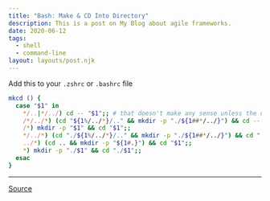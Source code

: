 ```yaml
---
title: "Bash: Make & CD Into Directory"
description: This is a post on My Blog about agile frameworks.
date: 2020-06-12
tags:
  - shell
  - command-line
layout: layouts/post.njk
---
```


Add this to your `.zshrc` or `.bashrc` file

```bash
mkcd () {
  case "$1" in
    */..|*/../) cd -- "$1";; # that doesn't make any sense unless the directory already exists
    /*/../*) (cd "${1%/../*}/.." && mkdir -p "./${1##*/../}") && cd -- "$1";;
    /*) mkdir -p "$1" && cd "$1";;
    */../*) (cd "./${1%/../*}/.." && mkdir -p "./${1##*/../}") && cd "./$1";;
    ../*) (cd .. && mkdir -p "${1#.}") && cd "$1";;
    *) mkdir -p "./$1" && cd "./$1";;
  esac
}
```

---

[Source](https://unix.stackexchange.com/a/9124)
